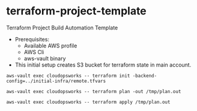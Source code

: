 # terraform-project-template
Terraform Project Build Automation Template
* Prerequisites:
  * Available AWS profile
  * AWS Cli
  * aws-vault binary
* This initial setup creates S3 bucket for terraform state in main account.

```
aws-vault exec cloudopsworks -- terraform init -backend-config=../initial-infra/remote.tfvars
```

```
aws-vault exec cloudopsworks -- terraform plan -out /tmp/plan.out
```

```
aws-vault exec cloudopsworks -- terraform apply /tmp/plan.out
```

